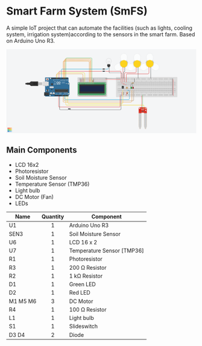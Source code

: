# Smart Farm System (SmFS)
A simple IoT project that can automate the facilities (such as lights, cooling system, irrigation system)according to the sensors in the smart farm. Based on Arduino Uno R3.

![overview](docs/overview.png)

## Main Components
- LCD 16x2
- Photoresistor
- Soil Moisture Sensor
- Temperature Sensor (TMP36)
- Light bulb
- DC Motor (Fan)
- LEDs


| Name     | Quantity | Component                  |
| -------- | :------: | -------------------------- |
| U1       |    1     | Arduino Uno R3             |
| SEN3     |    1     | Soil Moisture Sensor       |
| U6       |    1     | LCD 16 x 2                 |
| U7       |    1     | Temperature Sensor [TMP36] |
| R1       |    1     | Photoresistor              |
| R3       |    1     | 200 Ω Resistor             |
| R2       |    1     | 1 kΩ Resistor              |
| D1       |    1     | Green LED                  |
| D2       |    1     | Red LED                    |
| M1 M5 M6 |    3     | DC Motor                   |
| R4       |    1     | 100 Ω Resistor             |
| L1       |    1     | Light bulb                 |
| S1       |    1     | Slideswitch                |
| D3 D4    |    2     | Diode                      |
